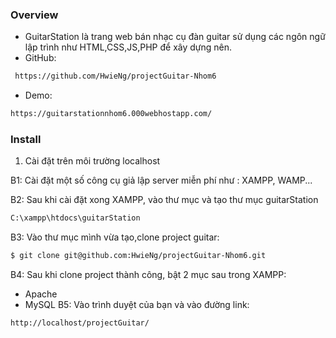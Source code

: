 ### Overview
- GuitarStation là trang web bán nhạc cụ đàn guitar sử dụng các ngôn ngữ lập trình như HTML,CSS,JS,PHP để xây dựng nên.
- GitHub: 
```bash
 https://github.com/HwieNg/projectGuitar-Nhom6
```
- Demo: 
```bash
https://guitarstationnhom6.000webhostapp.com/
```

### Install

1) Cài đặt trên môi trường localhost

B1: Cài đặt một số công cụ giả lập server miễn phí như : XAMPP, WAMP...

B2: Sau khi cài đặt xong XAMPP, vào thư mục và tạo thư mục guitarStation
```bash
C:\xampp\htdocs\guitarStation
```
B3: Vào thư mục mình vừa tạo,clone project guitar:
```bash
$ git clone git@github.com:HwieNg/projectGuitar-Nhom6.git
```
B4: Sau khi clone project thành công, bật 2 mục sau trong XAMPP:
* Apache
* MySQL
B5: Vào trình duyệt của bạn và vào đường link:
```bash
http://localhost/projectGuitar/
```

